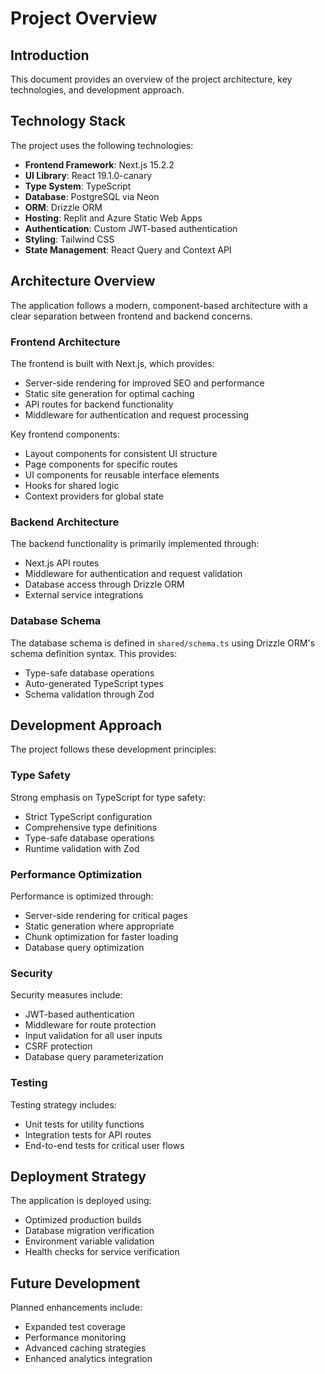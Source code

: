 # Project Overview

## Introduction

This document provides an overview of the project architecture, key technologies, and development approach.

## Technology Stack

The project uses the following technologies:

- **Frontend Framework**: Next.js 15.2.2
- **UI Library**: React 19.1.0-canary
- **Type System**: TypeScript
- **Database**: PostgreSQL via Neon
- **ORM**: Drizzle ORM
- **Hosting**: Replit and Azure Static Web Apps
- **Authentication**: Custom JWT-based authentication
- **Styling**: Tailwind CSS
- **State Management**: React Query and Context API

## Architecture Overview

The application follows a modern, component-based architecture with a clear separation between frontend and backend concerns.

### Frontend Architecture

The frontend is built with Next.js, which provides:
- Server-side rendering for improved SEO and performance
- Static site generation for optimal caching
- API routes for backend functionality
- Middleware for authentication and request processing

Key frontend components:
- Layout components for consistent UI structure
- Page components for specific routes
- UI components for reusable interface elements
- Hooks for shared logic
- Context providers for global state

### Backend Architecture

The backend functionality is primarily implemented through:
- Next.js API routes
- Middleware for authentication and request validation
- Database access through Drizzle ORM
- External service integrations

### Database Schema

The database schema is defined in `shared/schema.ts` using Drizzle ORM's schema definition syntax. This provides:
- Type-safe database operations
- Auto-generated TypeScript types
- Schema validation through Zod

## Development Approach

The project follows these development principles:

### Type Safety

Strong emphasis on TypeScript for type safety:
- Strict TypeScript configuration
- Comprehensive type definitions
- Type-safe database operations
- Runtime validation with Zod

### Performance Optimization

Performance is optimized through:
- Server-side rendering for critical pages
- Static generation where appropriate
- Chunk optimization for faster loading
- Database query optimization

### Security

Security measures include:
- JWT-based authentication
- Middleware for route protection
- Input validation for all user inputs
- CSRF protection
- Database query parameterization

### Testing

Testing strategy includes:
- Unit tests for utility functions
- Integration tests for API routes
- End-to-end tests for critical user flows

## Deployment Strategy

The application is deployed using:
- Optimized production builds
- Database migration verification
- Environment variable validation
- Health checks for service verification

## Future Development

Planned enhancements include:
- Expanded test coverage
- Performance monitoring
- Advanced caching strategies
- Enhanced analytics integration